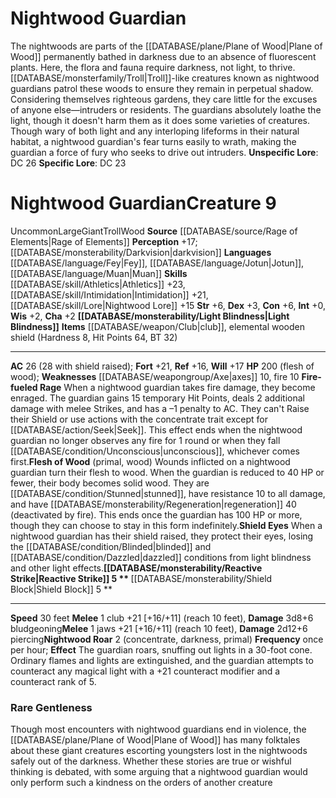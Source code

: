 ﻿---
ac: '26'
alignment: null
all_resistance: null
burrow_speed: null
charisma: '+2'
climb_speed: null
constitution: '+6'
creature_ability:
- Fire-fueled Rage
- Flesh of Wood
- Light Blindness
- Nightwood Roar
- Reactive Strike
- Shield
- Block
- Shield Eyes
creature_family: null
description: "The nightwoods are parts of the [[DATABASE/plane/Plane of Wood|Plane\
  \ of Wood]] permanently bathed in darkness due to an absence of fluorescent plants.\
  \ Here, the flora and fauna require darkness, not light, to thrive. [[DATABASE/monsterfamily/Troll|Troll]]\
  \ -like creatures known as nightwood guardians patrol these woods to ensure they\
  \ remain in perpetual shadow. Considering themselves righteous gardens, they care\
  \ little for the excuses of anyone else\u2014intruders or residents. The guardians\
  \ absolutely loathe the light, though it doesn't harm them as it does some varieties\
  \ of creatures. Though wary of both light and any interloping lifeforms in their\
  \ natural habitat, a nightwood guardian's fear turns easily to wrath, making the\
  \ guardian a force of fury who seeks to drive out intruders.<br/><br/><b><u>Unspecific\
  \ Lore</u></b>: DC 26<br/><b><u>Specific Lore</u></b>: DC 23"
dexterity: '+3'
element: Wood
fly_speed: null
fortitude: '+21'
hardness: null
hp: 200 (flesh of wood)
id: '2685'
immunity: null
intelligence: '+0'
land_speed: '30'
language:
- '[[DATABASE/language/Fey|Fey]]'
- '[[DATABASE/language/Jotun|Jotun]]'
- '[[DATABASE/language/Muan|Muan]]'
level: '9'
max_speed: '30'
name: Nightwood Guardian
perception: '+17'
rarity: Uncommon
reflex: '+16'
resistance: null
rus_type_level: null
school: null
sense:
- '[[DATABASE/monsterability/Darkvision|darkvision]]'
size: Large
skill:
- '[[DATABASE/skill/Athletics|Athletics]] +23'
- '[[DATABASE/skill/Intimidation|Intimidation]] +21'
- '[[DATABASE/skill/Lore|Nightwood Lore]] +15'
source: '[[DATABASE/source/Rage of Elements|Rage of Elements]]'
speed:
- 30 feet
spell: null
strength: '+6'
strength_req: '6'
strongest_save:
- Fortitude
swim_speed: null
trait:
- '[[DATABASE/trait/Giant|Giant]]'
- '[[DATABASE/trait/Troll|Troll]]'
- '[[DATABASE/trait/Uncommon|Uncommon]]'
- '[[DATABASE/trait/Wood|Wood]]'
type: Creature
vision: Darkvision
weakest_save:
- Reflex
weakness:
- '[[DATABASE/weapongroup/Axe|axes]] 10'
- '[[DATABASE/trait/Fire|fire]] 10'
will: '+17'
wisdom: '+2'

---
# Nightwood Guardian

The nightwoods are parts of the [[DATABASE/plane/Plane of Wood|Plane of Wood]] permanently bathed in darkness due to an absence of fluorescent plants. Here, the flora and fauna require darkness, not light, to thrive. [[DATABASE/monsterfamily/Troll|Troll]]-like creatures known as nightwood guardians patrol these woods to ensure they remain in perpetual shadow. Considering themselves righteous gardens, they care little for the excuses of anyone else—intruders or residents. The guardians absolutely loathe the light, though it doesn't harm them as it does some varieties of creatures. Though wary of both light and any interloping lifeforms in their natural habitat, a nightwood guardian's fear turns easily to wrath, making the guardian a force of fury who seeks to drive out intruders.
**Unspecific Lore**: DC 26
**Specific Lore**: DC 23

# Nightwood Guardian<span class="item-type">Creature 9</span>

<span class="trait-uncommon item-trait">Uncommon</span><span class="trait-size item-trait">Large</span><span class="item-trait">Giant</span><span class="item-trait">Troll</span><span class="item-trait">Wood</span>
**Source** [[DATABASE/source/Rage of Elements|Rage of Elements]]
**Perception** +17; [[DATABASE/monsterability/Darkvision|darkvision]]
**Languages** [[DATABASE/language/Fey|Fey]], [[DATABASE/language/Jotun|Jotun]], [[DATABASE/language/Muan|Muan]]
**Skills** [[DATABASE/skill/Athletics|Athletics]] +23, [[DATABASE/skill/Intimidation|Intimidation]] +21, [[DATABASE/skill/Lore|Nightwood Lore]] +15
**Str** +6, **Dex** +3, **Con** +6, **Int** +0, **Wis** +2, **Cha** +2
**[[DATABASE/monsterability/Light Blindness|Light Blindness]]** 
**Items** [[DATABASE/weapon/Club|club]], elemental wooden shield (Hardness 8, Hit Points 64, BT 32)

---
**AC** 26 (28 with shield raised); **Fort** +21, **Ref** +16, **Will** +17
**HP** 200 (flesh of wood); **Weaknesses** [[DATABASE/weapongroup/Axe|axes]] 10, fire 10
<span class="in-box-ability">**Fire-fueled Rage** When a nightwood guardian takes fire damage, they become enraged. The guardian gains 15 temporary Hit Points, deals 2 additional damage with melee Strikes, and has a –1 penalty to AC. They can't Raise their Shield or use actions with the concentrate trait except for [[DATABASE/action/Seek|Seek]]. This effect ends when the nightwood guardian no longer observes any fire for 1 round or when they fall [[DATABASE/condition/Unconscious|unconscious]], whichever comes first.</span><span class="in-box-ability">**Flesh of Wood** (primal, wood) Wounds inflicted on a nightwood guardian turn their flesh to wood. When the guardian is reduced to 40 HP or fewer, their body becomes solid wood. They are [[DATABASE/condition/Stunned|stunned]], have resistance 10 to all damage, and have [[DATABASE/monsterability/Regeneration|regeneration]] 40 (deactivated by fire). This ends once the guardian has 100 HP or more, though they can choose to stay in this form indefinitely.</span><span class="in-box-ability">**Shield Eyes** When a nightwood guardian has their shield raised, they protect their eyes, losing the [[DATABASE/condition/Blinded|blinded]] and [[DATABASE/condition/Dazzled|dazzled]] conditions from light blindness and other light effects.</span><span class="in-box-ability">**[[DATABASE/monsterability/Reactive Strike|Reactive Strike]] <span class="action-icon">5</span> ** </span><span class="in-box-ability">**[[DATABASE/monsterability/Shield Block|Shield Block]] <span class="action-icon">5</span> ** </span>

---
**Speed** 30 feet
<span class="in-box-ability">**Melee** <span class="action-icon">1</span> club +21 [+16/+11] (reach 10 feet), **Damage** 3d8+6 bludgeoning</span><span class="in-box-ability">**Melee** <span class="action-icon">1</span> jaws +21 [+16/+11] (reach 10 feet), **Damage** 2d12+6 piercing</span><span class="in-box-ability">**Nightwood Roar** <span class="action-icon">2</span> (concentrate, darkness, primal) **Frequency** once per hour; **Effect** The guardian roars, snuffing out lights in a 30-foot cone. Ordinary flames and lights are extinguished, and the guardian attempts to counteract any magical light with a +21 counteract modifier and a counteract rank of 5.</span>

###  Rare Gentleness

Though most encounters with nightwood guardians end in violence, the [[DATABASE/plane/Plane of Wood|Plane of Wood]] has many folktales about these giant creatures escorting youngsters lost in the nightwoods safely out of the darkness. Whether these stories are true or wishful thinking is debated, with some arguing that a nightwood guardian would only perform such a kindness on the orders of another creature